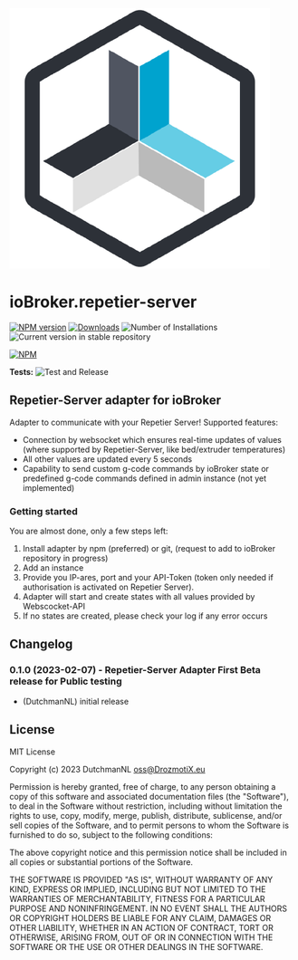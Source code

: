 ![Logo](admin/repetier-server.png)
# ioBroker.repetier-server

[![NPM version](https://img.shields.io/npm/v/iobroker.repetier-server.svg)](https://www.npmjs.com/package/iobroker.repetier-server)
[![Downloads](https://img.shields.io/npm/dm/iobroker.repetier-server.svg)](https://www.npmjs.com/package/iobroker.repetier-server)
![Number of Installations](https://iobroker.live/badges/repetier-server-installed.svg)
![Current version in stable repository](https://iobroker.live/badges/repetier-server-stable.svg)

[![NPM](https://nodei.co/npm/iobroker.repetier-server.png?downloads=true)](https://nodei.co/npm/iobroker.repetier-server/)

**Tests:** ![Test and Release](https://github.com/DrozmotiX/ioBroker.repetier-server/workflows/Test%20and%20Release/badge.svg)

## Repetier-Server adapter for ioBroker

Adapter to communicate with your Repetier Server! Supported features:

- Connection by websocket which ensures real-time updates of values (where supported by Repetier-Server, like bed/extruder temperatures)
- All other values are updated every 5 seconds
- Capability to send custom g-code commands by ioBroker state or predefined g-code commands defined in admin instance (not yet implemented)

### Getting started

You are almost done, only a few steps left:
1. Install adapter by npm (preferred) or git, (request to add to ioBroker repository in progress)
2. Add an instance
3. Provide you IP-ares, port and your API-Token (token only needed if authorisation is activated on Repetier Server). 
4. Adapter will start and create states with all values provided by Webscocket-API
5. If no states are created, please check your log if any error occurs

## Changelog
<!--
	Placeholder for the next version (at the beginning of the line):
	### **WORK IN PROGRESS**
-->
### 0.1.0 (2023-02-07) - Repetier-Server Adapter First Beta release for Public testing
* (DutchmanNL) initial release

## License
MIT License

Copyright (c) 2023 DutchmanNL <oss@DrozmotiX.eu>

Permission is hereby granted, free of charge, to any person obtaining a copy
of this software and associated documentation files (the "Software"), to deal
in the Software without restriction, including without limitation the rights
to use, copy, modify, merge, publish, distribute, sublicense, and/or sell
copies of the Software, and to permit persons to whom the Software is
furnished to do so, subject to the following conditions:

The above copyright notice and this permission notice shall be included in all
copies or substantial portions of the Software.

THE SOFTWARE IS PROVIDED "AS IS", WITHOUT WARRANTY OF ANY KIND, EXPRESS OR
IMPLIED, INCLUDING BUT NOT LIMITED TO THE WARRANTIES OF MERCHANTABILITY,
FITNESS FOR A PARTICULAR PURPOSE AND NONINFRINGEMENT. IN NO EVENT SHALL THE
AUTHORS OR COPYRIGHT HOLDERS BE LIABLE FOR ANY CLAIM, DAMAGES OR OTHER
LIABILITY, WHETHER IN AN ACTION OF CONTRACT, TORT OR OTHERWISE, ARISING FROM,
OUT OF OR IN CONNECTION WITH THE SOFTWARE OR THE USE OR OTHER DEALINGS IN THE
SOFTWARE.